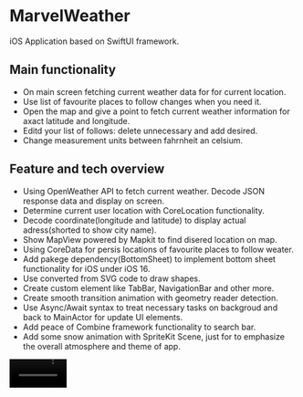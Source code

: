 # MarvelWeather

iOS Application based on SwiftUI framework. 

## Main functionality

* On main screen fetching current weather data for for current location.
* Use list of favourite places to follow changes when you need it.
* Open the map and give a point to fetch current weather information for axact latitude and longitude.
* Editd your list of follows: delete unnecessary and add desired.
* Change measurement units between fahrnheit an celsium.

## Feature and tech overview

* Using OpenWeather API to fetch current weather. Decode JSON response data and display on screen.
* Determine current user location with CoreLocation functionality.
* Decode coordinate(longitude and latitude) to display actual adress(shorted to show city name).
* Show MapView powered by Mapkit to find disered location on map.
* Using CoreData for persis locations of favourite places to follow weater.
* Add pakege dependency(BottomSheet) to implement bottom sheet functionality for iOS under iOS 16.
* Use converted from SVG code to draw shapes.
* Create custom element like TabBar, NavigationBar and other more.
* Create smooth transition animation with geometry reader detection.
* Use Async/Await syntax to treat necessary tasks on backgroud and back to MainActor for update UI elements.
* Add peace of Combine framework functionality to search bar.
* Add some snow animation with SpriteKit Scene, just for to emphasize the overall atmosphere and theme of app.
 
<!-- <div align="center" width="100%">
    <video width="32%" src="https://user-images.githubusercontent.com/105702456/232911670-47f094bc-53be-4107-8e06-33c8db09a9b7.mp4"> 
    <video width="32%" src="https://user-images.githubusercontent.com/105702456/232911778-c0d88d8e-e8ec-436d-8a13-548d7872de4b.mp4"> 
</div> -->


<!-- <div float="left">
    <video src="https://user-images.githubusercontent.com/105702456/232911670-47f094bc-53be-4107-8e06-33c8db09a9b7.mp4" width="100" /> 
    <video src="https://user-images.githubusercontent.com/105702456/232911778-c0d88d8e-e8ec-436d-8a13-548d7872de4b.mp4" width="100" />
</div> -->


<video src="https://user-images.githubusercontent.com/105702456/232911670-47f094bc-53be-4107-8e06-33c8db09a9b7.mp4" width="100" /> 
<video src="https://user-images.githubusercontent.com/105702456/232911778-c0d88d8e-e8ec-436d-8a13-548d7872de4b.mp4" width="100" />
